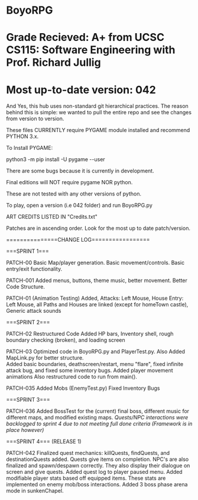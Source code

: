# BoyoRPG
# Grade Recieved: A+ from UCSC CS115: Software Engineering with Prof. Richard Jullig

# Most up-to-date version: 042

And Yes, this hub uses non-standard git hierarchical practices. 
The reason behind this is simple: we wanted to pull the entire repo and see the changes from version to version. 

These files CURRENTLY require PYGAME module installed and recommend PYTHON 3.x. 

To Install PYGAME: 

python3 -m pip install -U pygame --user

There are some bugs because it is currently in development. 

Final editions will NOT require pygame NOR python. 

These are not tested with any other versions of python. 

To play, open a version (i.e 042 folder) and run BoyoRPG.py

ART CREDITS LISTED IN "Credits.txt"

Patches are in ascending order. Look for the most up to date patch/version. 

===============CHANGE LOG=================

===SPRINT 1===

PATCH-00
Basic Map/player generation. Basic movement/controls. Basic entry/exit functionality.

PATCH-001
Added menus, buttons, theme music, better movement. 
Better Code Structure.

PATCH-01 (Animation Testing) 
Added, Attacks: Left Mouse, House Entry: Left Mouse, all Paths and Houses are linked (except for homeTown castle), Generic attack sounds

===SPRINT 2===

PATCH-02
Restructured Code 
Added HP bars, Inventory shell, rough boundary checking (broken),  and loading screen

PATCH-03
Optimized code in BoyoRPG.py and PlayerTest.py. Also Added MapLink.py for better structure.  
Added basic boundaries, deathscreen/restart, menu "flare", fixed infinite attack bug, and fixed some inventory bugs. 
Added player movement animations
Also restructured code to run from main(). 

PATCH-035
Added Mobs (EnemyTest.py)
Fixed Inventory Bugs

===SPRINT 3===

PATCH-036
Added BossTest for the (current) final boss, different music for different maps, and modified existing maps. 
*Quests/NPC interactions were backlogged to sprint 4 due to not meeting full done criteria (Framework is in place however)*


===SPRINT 4=== (RELEASE 1)

PATCH-042
Finalized quest mechanics: killQuests, findQuests, and destinationQuests added. Quests give items on completion. 
NPC's are also finalized and spawn/despawn correctly. They also display their dialogue on screen and give quests. 
Added quest log to player paused menu. 
Added modifiable player stats based off equipped items. These stats are implemented on enemy mob/boss interactions. 
Added 3 boss phase arena mode in sunkenChapel. 
